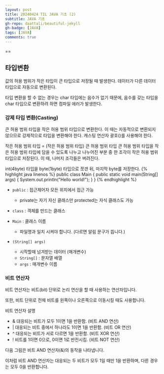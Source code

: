 ```yaml
---
layout: post
title: 20240424 TIL JAVA 기초 (2)
subtitle: JAVA 기초
gh-repo: daattali/beautiful-jekyll
gh-badge: [JAVA]
tags: [JAVA]
comments: true
---
```

==

## 타입변환

값의 허용 범위가 작은 타입이 큰 타입으로 저장될 때 발생한다.
데이터가 다른 데이터 타입으로 자동으로 변환된다.

타입 변환을 할 수 없는 경우는 
char 타입에는 음수가 없기 때문에,
음수를 갖는 타입을 char 타입으로 변환하려 하면 컴파일 에러가 발생한다.


### 강제 타입 변환(Casting)
큰 허용 범위 타입을 작은 허용 범위 타입으로 변환한다.
이 때는 자동적으로 변환되지 않으므로 강제적으로 타입을 변환해야 한다.
캐스팅 연산자 괄호()를 사용해야 한다.

작은 허용 범위 타입 = (작은 허용 범위 타입) 큰 허용 범위 타입
큰 허용 범위 타입을 작은 허용 범위 타입에 담을 수 있도록 나누고
나누어진 부분 중 한 조각이 작은 허용 범위 타입으로 저장된다.
이 때, 나머지 조각들은 버려진다.

int(4byte) 타입을 byte(1byte) 타입으로 쪼갠 뒤, 마지막 byte를 저장한다.
{% highlight java linenos %}
public class Main {
public static void main(String[] args) {
System.out.println("Hello world!");
}
}
{% endhighlight %}

- `public` : 접근제어자 모든 위치에서 접근 가능

  - private는 자기 자신 클래스만 protected는 자식 클래스도 가능
- `class` : 객체를 만드는 클래스
- `Main` : 클래스 이름

  - 파일명과 일치 시켜야 합니다. (다르면 알림 문구가 뜹니다.)
- `(String[] args)`

  - 시작할때 넘겨받는 데이터 (매개변수)
  - `String[]` : 문자열 배열
  - `args` : 매개변수 이름
  
### 비트 연산자

비트 연산자는 비트(bit) 단위로 논리 연산을 할 때 사용하는 연산자입니다.

또한, 비트 단위로 전체 비트를 왼쪽이나 오른쪽으로 이동시킬 때도 사용합니다.

비트 연산자	설명
- &	대응되는 비트가 모두 1이면 1을 반환함. (비트 AND 연산)
- |	대응되는 비트 중에서 하나라도 1이면 1을 반환함. (비트 OR 연산)
- ^	대응되는 비트가 서로 다르면 1을 반환함. (비트 XOR 연산)
- !	비트를 1이면 0으로, 0이면 1로 반전시킴. (비트 NOT 연산)


다음 그림은 비트 AND 연산자(&)의 동작을 나타냅니다.

이처럼 비트 AND 연산자는 대응되는 두 비트가 모두 1일 때만 1을 반환하며, 다른 경우는 모두 0을 반환합니다.

